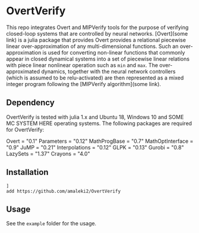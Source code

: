 # OvertVerify

<!-- [![Stable](https://img.shields.io/badge/docs-stable-blue.svg)](https://amaleki2.github.io/OvertVerify.jl/stable)
[![Dev](https://img.shields.io/badge/docs-dev-blue.svg)](https://amaleki2.github.io/OvertVerify.jl/dev)
[![Build Status](https://travis-ci.com/amaleki2/OvertVerify.jl.svg?branch=master)](https://travis-ci.com/amaleki2/OvertVerify.jl)
[![Build Status](https://ci.appveyor.com/api/projects/status/github/amaleki2/OvertVerify.jl?svg=true)](https://ci.appveyor.com/project/amaleki2/OvertVerify-jl)
[![Coverage](https://codecov.io/gh/amaleki2/OvertVerify.jl/branch/master/graph/badge.svg)](https://codecov.io/gh/amaleki2/OvertVerify.jl) -->

This repo integrates Overt and MIPVerify tools for the purpose of verifying closed-loop systems that are controlled by neural networks. [Overt](some link) is a julia package that provides Overt provides a relational piecewise linear over-approximation of any multi-dimensional functions. Such an over-approximation is used for converting non-linear functions that commonly appear in closed dynamical systems into a set of piecewise linear relations with piece linear nonlinear operation such as `min` and `max`. The over-approximated dynamics, together with the neural network controllers (which is assumed to be relu-activated) are then represented as a mixed integer program following the [MIPVerify algorithm](some link).

## Dependency
OvertVerify is tested with julia 1.x and Ubuntu 18, Windows 10 and SOME MC SYSTEM HERE operating systems. The following packages are required for OvertVerify:

Overt = "0.1"
Parameters = "0.12"
MathProgBase = "0.7"
MathOptInterface = "0.9"
JuMP = "0.21"
Interpolations = "0.12"
GLPK = "0.13"
Gurobi = "0.8"
LazySets = "1.37"
Crayons = "4.0"

## Installation
```
]
add https://github.com/amaleki2/OvertVerify
```

## Usage
See the `example` folder for the usage.  
